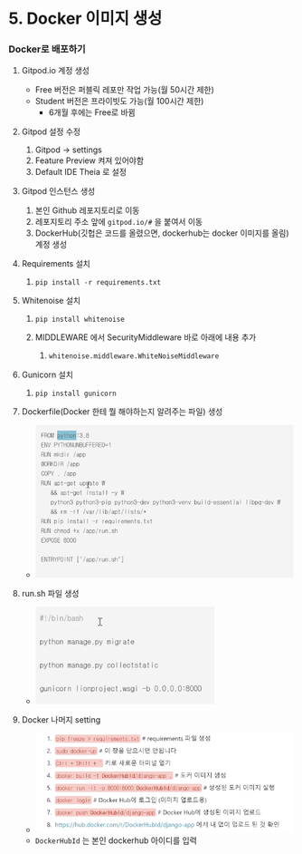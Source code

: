 # 5. Docker 이미지 생성

### Docker로 배포하기

1. Gitpod.io 계정 생성

   * Free 버전은 퍼블릭 레포만 작업 가능(월 50시간 제한)
   * Student 버전은 프라이빗도 가능(월 100시간 제한)
     * 6개월 후에는 Free로 바뀜

2. Gitpod 설정 수정

   1. Gitpod -> settings
   2. Feature Preview 켜져 있어야함
   3. Default IDE Theia 로 설정

3. Gitpod 인스턴스 생성

   1. 본인 Github 레포지토리로 이동
   2. 레포지토리 주소 앞에 `gitpod.io/#` 을 붙여서 이동
   3. DockerHub(깃헙은 코드를 올렸으면, dockerhub는 docker 이미지를 올림) 계정 생성

4. Requirements 설치

   1. `pip install -r requirements.txt`

5. Whitenoise 설치

   1. `pip install whitenoise`

   2. MIDDLEWARE 에서 SecurityMiddleware 바로 아래에 내용 추가

      1. ```python
         whitenoise.middleware.WhiteNoiseMiddleware
         ```

6. Gunicorn 설치

   1. `pip install gunicorn`

7. Dockerfile(Docker 한테 뭘 해야하는지 알려주는 파일) 생성

   * <img src="..\images\dockerfile.PNG" alt="dockerfile" style="zoom: 80%;" />	

8. run.sh 파일 생성

   * <img src="..\images\runsh.PNG" alt="runsh" style="zoom:80%;" />	

9. Docker 나머지 setting

   * <img src="..\images\dockersettings.PNG" alt="dockersettings" style="zoom:80%;" />	
   * `DockerHubId` 는 본인 dockerhub 아이디를 입력





